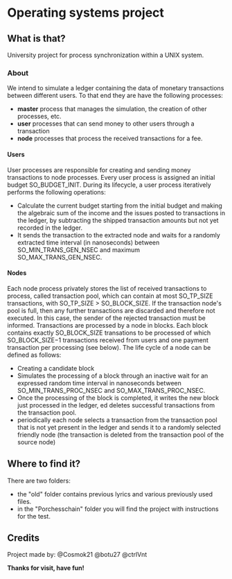 # Operating systems project

## What is that?

University project for process synchronization within a UNIX system.

### About

We intend to simulate a ledger containing the data of monetary transactions between different users.
To that end they are have the following processes:
- **master** process that manages the simulation, the creation of other processes, etc.
- **user** processes that can send money to other users through a transaction
- **node** processes that process the received transactions for a fee.

#### Users
User processes are responsible for creating and sending money transactions to node processes. Every
user process is assigned an initial budget SO_BUDGET_INIT. During its lifecycle, a user process
iteratively performs the following operations:
- Calculate the current budget starting from the initial budget and making the algebraic sum of the income and the issues posted to transactions in the ledger, by     subtracting the shipped transaction amounts but not yet recorded in the ledger.
- It sends the transaction to the extracted node and waits for a randomly extracted time interval (in nanoseconds) between SO_MIN_TRANS_GEN_NSEC and maximum SO_MAX_TRANS_GEN_NSEC.

#### Nodes
Each node process privately stores the list of received transactions to process, called transaction pool, which can contain at most SO_TP_SIZE transactions, with SO_TP_SIZE > SO_BLOCK_SIZE. If the transaction node's pool is full, then any further transactions are discarded and therefore not executed. In this case, the sender of the rejected transaction must be informed.
Transactions are processed by a node in blocks. Each block contains exactly SO_BLOCK_SIZE transations to be processed of which SO_BLOCK_SIZE−1 transactions received from users and one payment transaction per processing (see below).
The life cycle of a node can be defined as follows:
- Creating a candidate block
- Simulates the processing of a block through an inactive wait for an expressed random time interval in nanoseconds between SO_MIN_TRANS_PROC_NSEC and SO_MAX_TRANS_PROC_NSEC.
- Once the processing of the block is completed, it writes the new block just processed in the ledger, ed deletes successful transactions from the transaction pool.
- periodically each node selects a transaction from the transaction pool that is not yet present in the ledger and sends it to a randomly selected friendly node (the transaction is deleted from the transaction pool of the source node)

## Where to find it?
There are two folders:
- the "old" folder contains previous lyrics and various previously used files.
- in the "Porchesschain" folder you will find the project with instructions for the test.

## Credits
Project made by: @Cosmok21 @botu27 @ctrlVnt

**Thanks for visit, have fun!**
